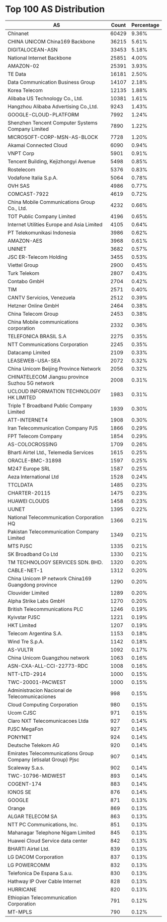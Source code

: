 # Top 100 AS Distribution
| AS | Count | Percentage |
|----|----|----|
| Chinanet | 60429 | 9.36% |
| CHINA UNICOM China169 Backbone | 36215 | 5.61% |
| DIGITALOCEAN-ASN | 33453 | 5.18% |
| National Internet Backbone | 25851 | 4.00% |
| AMAZON-02 | 25391 | 3.93% |
| TE Data | 16181 | 2.50% |
| Data Communication Business Group | 14107 | 2.18% |
| Korea Telecom | 12135 | 1.88% |
| Alibaba US Technology Co., Ltd. | 10381 | 1.61% |
| Hangzhou Alibaba Advertising Co.,Ltd. | 9243 | 1.43% |
| GOOGLE-CLOUD-PLATFORM | 7992 | 1.24% |
| Shenzhen Tencent Computer Systems Company Limited | 7890 | 1.22% |
| MICROSOFT-CORP-MSN-AS-BLOCK | 7728 | 1.20% |
| Akamai Connected Cloud | 6090 | 0.94% |
| VNPT Corp | 5901 | 0.91% |
| Tencent Building, Kejizhongyi Avenue | 5498 | 0.85% |
| Rostelecom | 5376 | 0.83% |
| Vodafone Italia S.p.A. | 5064 | 0.78% |
| OVH SAS | 4986 | 0.77% |
| COMCAST-7922 | 4619 | 0.72% |
| China Mobile Communications Group Co., Ltd. | 4232 | 0.66% |
| TOT Public Company Limited | 4196 | 0.65% |
| Internet Utilities Europe and Asia Limited | 4105 | 0.64% |
| PT Telekomunikasi Indonesia | 3986 | 0.62% |
| AMAZON-AES | 3968 | 0.61% |
| UNINET | 3682 | 0.57% |
| JSC ER-Telecom Holding | 3455 | 0.53% |
| Viettel Group | 2900 | 0.45% |
| Turk Telekom | 2807 | 0.43% |
| Contabo GmbH | 2704 | 0.42% |
| TIM | 2571 | 0.40% |
| CANTV Servicios, Venezuela | 2512 | 0.39% |
| Hetzner Online GmbH | 2464 | 0.38% |
| China Telecom Group | 2453 | 0.38% |
| China Mobile communications corporation | 2332 | 0.36% |
| TELEFONICA BRASIL S.A | 2275 | 0.35% |
| NTT Communications Corporation | 2245 | 0.35% |
| Datacamp Limited | 2109 | 0.33% |
| LEASEWEB-USA-SEA | 2072 | 0.32% |
| China Unicom Beijing Province Network | 2056 | 0.32% |
| CHINATELECOM Jiangsu province Suzhou 5G network | 2008 | 0.31% |
| UCLOUD INFORMATION TECHNOLOGY HK LIMITED | 1983 | 0.31% |
| Triple T Broadband Public Company Limited | 1939 | 0.30% |
| ATT-INTERNET4 | 1908 | 0.30% |
| Iran Telecommunication Company PJS | 1866 | 0.29% |
| FPT Telecom Company | 1854 | 0.29% |
| AS-COLOCROSSING | 1709 | 0.26% |
| Bharti Airtel Ltd., Telemedia Services | 1615 | 0.25% |
| ORACLE-BMC-31898 | 1597 | 0.25% |
| M247 Europe SRL | 1587 | 0.25% |
| Aeza International Ltd | 1528 | 0.24% |
| TTCLDATA | 1485 | 0.23% |
| CHARTER-20115 | 1475 | 0.23% |
| HUAWEI CLOUDS | 1458 | 0.23% |
| UUNET | 1395 | 0.22% |
| National Telecommunication Corporation HQ | 1366 | 0.21% |
| Pakistan Telecommunication Company Limited | 1349 | 0.21% |
| MTS PJSC | 1335 | 0.21% |
| SK Broadband Co Ltd | 1330 | 0.21% |
| TM TECHNOLOGY SERVICES SDN. BHD. | 1320 | 0.20% |
| CABLE-NET-1 | 1312 | 0.20% |
| China Unicom IP network China169 Guangdong province | 1290 | 0.20% |
| Clouvider Limited | 1289 | 0.20% |
| Alpha Strike Labs GmbH | 1270 | 0.20% |
| British Telecommunications PLC | 1246 | 0.19% |
| Kyivstar PJSC | 1221 | 0.19% |
| HKT Limited | 1207 | 0.19% |
| Telecom Argentina S.A. | 1153 | 0.18% |
| Wind Tre S.p.A. | 1142 | 0.18% |
| AS-VULTR | 1092 | 0.17% |
| China Unicom Guangzhou network | 1063 | 0.16% |
| ASN-CXA-ALL-CCI-22773-RDC | 1008 | 0.16% |
| NTT-LTD-2914 | 1000 | 0.15% |
| TWC-20001-PACWEST | 1000 | 0.15% |
| Administracion Nacional de Telecomunicaciones | 998 | 0.15% |
| Cloud Computing Corporation | 980 | 0.15% |
| Ucom CJSC | 971 | 0.15% |
| Claro NXT Telecomunicacoes Ltda | 927 | 0.14% |
| PJSC MegaFon | 927 | 0.14% |
| PONYNET | 924 | 0.14% |
| Deutsche Telekom AG | 920 | 0.14% |
| Emirates Telecommunications Group Company (etisalat Group) Pjsc | 907 | 0.14% |
| Scaleway S.a.s. | 902 | 0.14% |
| TWC-10796-MIDWEST | 893 | 0.14% |
| COGENT-174 | 883 | 0.14% |
| IONOS SE | 876 | 0.14% |
| GOOGLE | 871 | 0.13% |
| Orange | 869 | 0.13% |
| ALGAR TELECOM SA | 863 | 0.13% |
| NTT PC Communications, Inc. | 851 | 0.13% |
| Mahanagar Telephone Nigam Limited | 845 | 0.13% |
| Huawei Cloud Service data center | 842 | 0.13% |
| BHARTI Airtel Ltd. | 839 | 0.13% |
| LG DACOM Corporation | 837 | 0.13% |
| LG POWERCOMM | 832 | 0.13% |
| Telefonica De Espana S.a.u. | 830 | 0.13% |
| Hathway IP Over Cable Internet | 828 | 0.13% |
| HURRICANE | 820 | 0.13% |
| Ethiopian Telecommunication Corporation | 791 | 0.12% |
| MT-MPLS | 790 | 0.12% |
